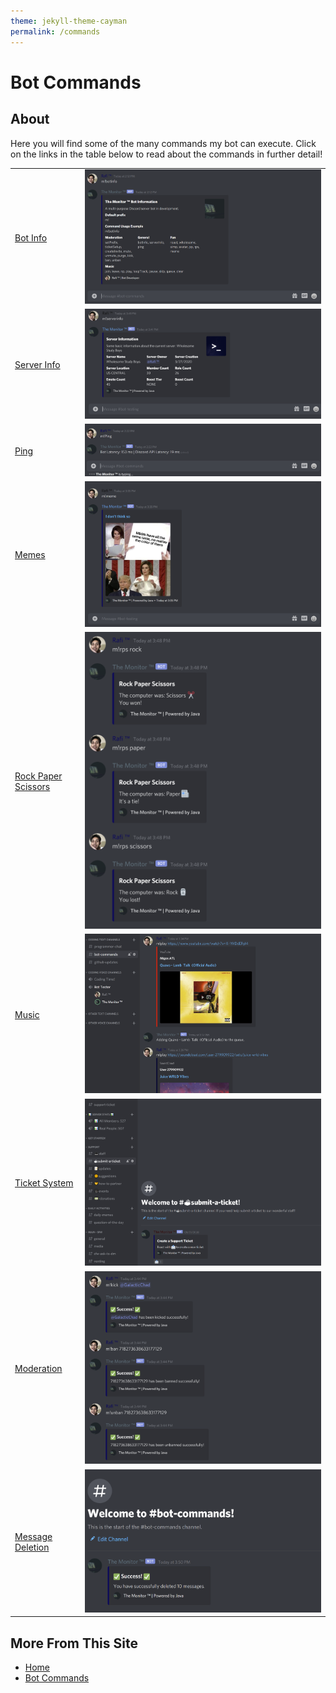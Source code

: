 ```yaml
---
theme: jekyll-theme-cayman
permalink: /commands
---
```

# Bot Commands

## About
Here you will find some of the many commands my bot can execute. Click on the links in the table below to read about the commands in further detail!

<table>
    <tbody>
        <tr>
            <td><a href="https://rafi-99.github.io/The-Monitor/botinfo">Bot Info</a></td>
            <td><img src="images/bot.png"></td>
        </tr>
        <tr>
            <td><a href="https://rafi-99.github.io/The-Monitor/serverinfo">Server Info</a></td>
            <td><img src="images/server.png"></td>
        </tr> 
        <tr>
            <td><a href="https://rafi-99.github.io/The-Monitor/ping">Ping</a></td>
            <td><img src="images/ping.png"></td>
        </tr>
        <tr>
            <td><a href="https://rafi-99.github.io/The-Monitor/meme">Memes</a></td>
            <td><img src="images/meme.png"></td>
        </tr> 
        <tr>
            <td><a href="https://rafi-99.github.io/The-Monitor/rps">Rock Paper Scissors</a></td>
            <td><img src="images/rps.png"></td>
        </tr>
        <tr>
            <td><a href="https://rafi-99.github.io/The-Monitor/music">Music</a></td>
            <td><img src="images/musicLinks.png"></td>
        </tr>
        <tr>
            <td><a href="https://rafi-99.github.io/The-Monitor/ticketsetup">Ticket System</a></td>
            <td><img src="images/ticketSetup.png"></td>
        </tr>
        <tr>
            <td><a href="https://rafi-99.github.io/The-Monitor/moderation">Moderation</a></td>
            <td><img src="images/moderation.png"></td>
        </tr>
        <tr>
            <td><a href="https://rafi-99.github.io/The-Monitor/purge">Message Deletion</a></td>
            <td><img src="images/purge.png"></td>
        </tr>
    </tbody>
</table>

## More From This Site
* [Home](https://rafi-99.github.io/The-Monitor/)
* [Bot Commands](https://rafi-99.github.io/The-Monitor/commands)